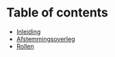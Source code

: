 # Table of contents

* [Inleiding](README.md)
* [Afstemmingsoverleg](afstemmingsoverleg.md)
* [Rollen](rollen.md)

